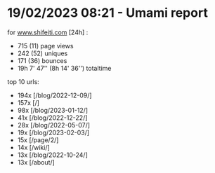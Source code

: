 # 19/02/2023 08:21 - Umami report
for www.shifeiti.com [24h] :

 - 715 (11) page views
 - 242 (52) uniques
 - 171 (36) bounces
 - 19h 7' 47'' (8h 14' 36'') totaltime


top 10 urls:
 - 194x [/blog/2022-12-09/]
 - 157x [/]
 - 98x [/blog/2023-01-12/]
 - 41x [/blog/2022-12-22/]
 - 28x [/blog/2022-05-07/]
 - 19x [/blog/2023-02-03/]
 - 15x [/page/2/]
 - 14x [/wiki/]
 - 13x [/blog/2022-10-24/]
 - 13x [/about/]


